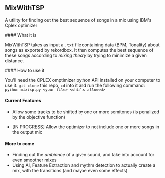 ## MixWithTSP

A utility for finding out the best sequence of songs in a mix using IBM's Cplex optimizer


#### What it is

MixWithTSP takes as input a `.txt` file containing data (BPM, Tonality) about songs as exported by rekordbox. It then computes the best sequence of these songs according to *mixing theory* by trying to minimize a given distance.

#### How to use it

You'll need the CPLEX omptimizer python API installed on your computer to use it.
`git clone` this repo, `cd` into it and run the following command:</br>
`python mixtsp.py <your file> <shifts allowed>`


#### Current Features

- Allow some tracks to be shifted by one or more semitones (is penalized by the objective function)

- [IN PROGRESS] Allow the optimizer to not include one or more songs in the output mix


#### More to come

- Finding out the *ambiance* of a given sound, and take into account for even smoother mixes
- Using AI, Feature Extraction and rhythm detection to actually create a mix, with the transitions (and maybe even some effects)
